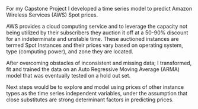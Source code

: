 For my Capstone Project I developed a time series model to predict Amazon Wireless Services (AWS) Spot prices.  

AWS provides a cloud computing service and to leverage the capacity not being utilized by their subscribers they auction it off at a 50-90% discount for an indeterminate and unstable time. These auctioned instances are termed Spot Instances and their prices vary based on operating system, type (computing power), and zone they are located.  

 After overcoming obstacles of inconsistent and missing data; I transformed, fit and trained the data on an Auto Regressive Moving Average (ARMA) model that was eventually tested on a hold out set.

Next steps would be to explore and model using prices of other instance types as the time series independent variables, under the assumption that close substitutes are strong determinant factors in predicting prices. 
